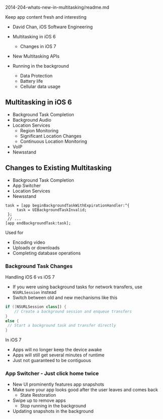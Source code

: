 
2014-204-whats-new-in-multitasking/readme.md


Keep app content fresh and interesting

- David Chan, iOS Software Engineering

- Multitasking in iOS 6 
  - Changes in iOS 7
- New Multitasking APIs
- Running in the background
  - Data Protection
  - Battery life
  - Cellular data usage


## Multitasking in iOS 6

- Background Task Completion 
- Background Audio
- Location Services
  - Region Monitoring
  - Significant Location Changes
  - Continuous Location Monitoring
- VoIP
- Newsstand

##  Changes to Existing Multitasking

- Background Task Completion 
- App Switcher
- Location Services
- Newsstand

```objc
task = [app beginBackgroundTaskWithExpirationHandler:^{
     task = UIBackgroundTaskInvalid;
 };
 // ...
[app endBackgroundTask:task];

```

Used for

- Encoding video
- Uploads or downloads
- Completing database operations

### Background Task Changes

Handling iOS 6 vs iOS 7

- If you were using background tasks for network transfers, use `NSURLSession` instead
- Switch between old and new mechanisms like this
 
```swift
if ([NSURLSession class]) {
    // Create a background session and enqueue transfers
}
else {
 // Start a background task and transfer directly 
}
```

In iOS 7

- Apps will no longer keep the device awake
- Apps will still get several minutes of runtime 
- Just not guaranteed to be contiguous



### App Switcher - Just click home twice

- New UI prominently features app snapshots
- Make sure your app looks good after the user leaves and comes back
  - State Restoration
- Swipe up to remove apps
  - Stop running in the background
- Updating snapshots in the background